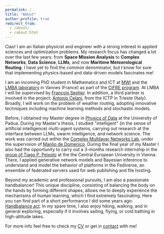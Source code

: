 ```yaml
---
permalink: /
title: "About"
author_profile: true
redirect_from: 
  - /about/
  - /about.html
---
```


Ciao! I am an Italian physicist and engineer with a strong interest in applied sciences and optimization problems. My research focus has changed a lot over the last few years: from **Space Mission Analysis** to **Complex Networks**, **Data Science**, **LLMs**, and now **Maritime Meteorological Routing**. I have yet to find the common denominator, but I know for sure that implementing physics-based and data-driven models fascinates me!

I am an incoming PhD student in Mathematics and ICT at <a href="https://marine-weather.com/" target="_blank">MWI</a> and the <a href="http://www.lmba-math.fr/" target="_blank">LMBA laboratory</a> in Vannes (France) as part of the <a href="https://www.anrt.asso.fr/fr/le-dispositif-cifre-7844" target="_blank">CIFRE program</a>. At LMBA I will be supervised by <a href="http://web.univ-ubs.fr/lmba/septier/" target="_blank">François Septier</a>. In addition, a third partner is involved in the project: <a href="https://www.ictp.it/member/antonio-celani#biography" target="_blank">Antonio Celani</a>, from the ICTP in Trieste (Italy). Broadly, I will work on the problem of weather routing, adopting innovative techniques including machine learning methods and stochastic models. 

Before, I obtained my Master degree in <a href="http://physicsofdata.dfa.unipd.it/" target="_blank">Physics of Data</a> at the University of Padua. During my Master's thesis, I studied "intelligent" (in the sense of artificial intelligence) multi-agent systems, carrying out research at the interface between LLMs, swarm intelligence, and network science. The work was carried out within the <a href="https://twitter.com/ComuneLab" target="_blank">Complex Multilayer Networks Lab</a>, under the supervision of <a href="https://manliodedomenico.com/" target="_blank">Manlio de Domenico</a>. During the final year of my Master I also had the opportunity to carry out a 3-months research internship in the <a href="https://skewed.de/tiago/" target="_blank">group of Tiago P. Peixoto</a> at the the Central European University in Vienna. There, I applied generative network models and Bayesian inference to understand and model the behavior of platforms in the Fediverse, an ensemble of federated servers used for web publishing and file hosting. 

Beyond my academic and professional pursuits, I am also a passionate handbalancer! This unique discipline, consisting of balancing the body on the hands by forming different shapes, allows me to deeply experience the mechanisms of human learning, which I find extremely fascinating. Here you can find part of a short performance I did some years ago: <a href="https://youtu.be/zFyG3heI2hU?si=pB5AP_c28WTqGD4E" target="_blank">Handbalance act</a>. In my spare time, I also enjoy hiking, walking, and in general exploring, especially if it involves sailing, flying, or cold bathing in high-altitude lakes. 

For more info feel free to check my [CV](https://nicolazomer.github.io/cv/) or get in [contact](mailto:nicola.zomer@studenti.unipd.it) with me!